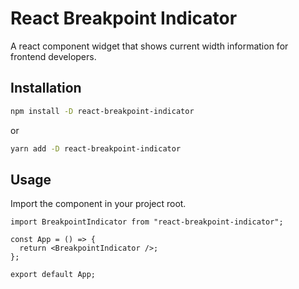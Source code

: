 # React Breakpoint Indicator

A react component widget that shows current width information for frontend developers.

## Installation

```bash
npm install -D react-breakpoint-indicator
```

or

```bash
yarn add -D react-breakpoint-indicator
```

## Usage

Import the component in your project root.

```tsx
import BreakpointIndicator from "react-breakpoint-indicator";

const App = () => {
  return <BreakpointIndicator />;
};

export default App;
```
